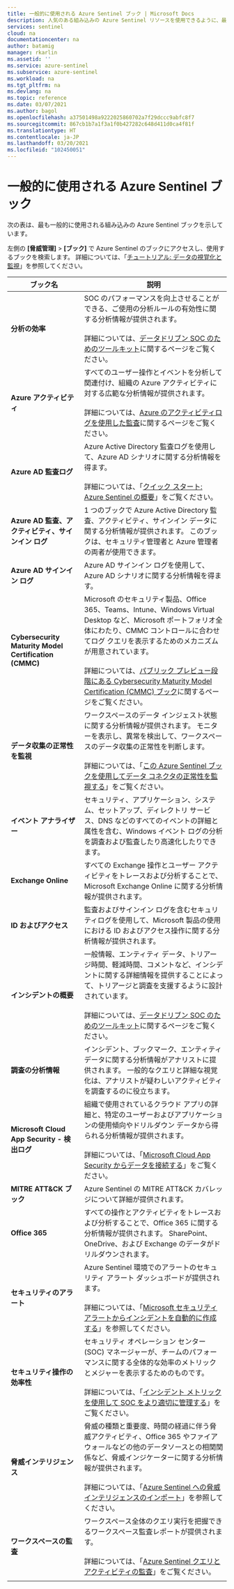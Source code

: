 ```yaml
---
title: 一般的に使用される Azure Sentinel ブック | Microsoft Docs
description: 人気のある組み込みの Azure Sentinel リソースを使用できるように、最も一般的に使用されるブックについて説明します。
services: sentinel
cloud: na
documentationcenter: na
author: batamig
manager: rkarlin
ms.assetid: ''
ms.service: azure-sentinel
ms.subservice: azure-sentinel
ms.workload: na
ms.tgt_pltfrm: na
ms.devlang: na
ms.topic: reference
ms.date: 03/07/2021
ms.author: bagol
ms.openlocfilehash: a37501498a9222025860702a7f29dccc9abfc8f7
ms.sourcegitcommit: 867cb1b7a1f3a1f0b427282c648d411d0ca4f81f
ms.translationtype: HT
ms.contentlocale: ja-JP
ms.lasthandoff: 03/20/2021
ms.locfileid: "102450051"
---
```

# <a name="commonly-used-azure-sentinel-workbooks"></a>一般的に使用される Azure Sentinel ブック

次の表は、最も一般的に使用される組み込みの Azure Sentinel ブックを示しています。

左側の **[脅威管理]**  >  **[ブック]** で Azure Sentinel のブックにアクセスし、使用するブックを検索します。 詳細については、「[チュートリアル: データの視覚化と監視](tutorial-monitor-your-data.md)」を参照してください。

|ブック名  |説明  |
|---------|---------|
|**分析の効率**     |  SOC のパフォーマンスを向上させることができる、ご使用の分析ルールの有効性に関する分析情報が提供されます。 <br><br>詳細については、[データドリブン SOC のためのツールキット](https://techcommunity.microsoft.com/t5/azure-sentinel/the-toolkit-for-data-driven-socs/ba-p/2143152)に関するページをご覧ください。|
|**Azure アクティビティ**     |     すべてのユーザー操作とイベントを分析して関連付け、組織の Azure アクティビティに対する広範な分析情報が提供されます。 <br><br>詳細については、[Azure のアクティビティログを使用した監査](audit-sentinel-data.md#auditing-with-azure-activity-logs)に関するページをご覧ください。    |
|**Azure AD 監査ログ**     |  Azure Active Directory 監査ログを使用して、Azure AD シナリオに関する分析情報を得ます。 <br><br>詳細については、「[クイック スタート: Azure Sentinel の概要](quickstart-get-visibility.md)」をご覧ください。     |
|**Azure AD 監査、アクティビティ、サインイン ログ**     |   1 つのブックで Azure Active Directory 監査、アクティビティ、サインイン データに関する分析情報が提供されます。 このブックは、セキュリティ管理者と Azure 管理者の両者が使用できます。      |
|**Azure AD サインイン ログ**     | Azure AD サインイン ログを使用して、Azure AD シナリオに関する分析情報を得ます。        |
|**Cybersecurity Maturity Model Certification (CMMC)**     |   Microsoft のセキュリティ製品、Office 365、Teams、Intune、Windows Virtual Desktop など、Microsoft ポートフォリオ全体にわたり、CMMC コントロールに合わせてログ クエリを表示するためのメカニズムが用意されています。 <br><br>詳細については、[パブリック プレビュー段階にある Cybersecurity Maturity Model Certification (CMMC) ブック](https://techcommunity.microsoft.com/t5/azure-sentinel/what-s-new-cybersecurity-maturity-model-certification-cmmc/ba-p/2111184)に関するページをご覧ください。|
|**データ収集の正常性を監視**     |   ワークスペースのデータ インジェスト状態に関する分析情報が提供されます。 モニターを表示し、異常を検出して、ワークスペースのデータ収集の正常性を判断します。  <br><br>詳細については、「[この Azure Sentinel ブックを使用してデータ コネクタの正常性を監視する](monitor-data-connector-health.md)」をご覧ください。    |
|**イベント アナライザー**     |  セキュリティ、アプリケーション、システム、セットアップ、ディレクトリ サービス、DNS などのすべてのイベントの詳細と属性を含む、Windows イベント ログの分析を調査および監査したり高速化したりできます。       |
|**Exchange Online**     |すべての Exchange 操作とユーザー アクティビティをトレースおよび分析することで、Microsoft Exchange Online に関する分析情報が提供されます。         |
|**ID およびアクセス**     |   監査およびサインイン ログを含むセキュリティログを使用して、Microsoft 製品の使用における ID およびアクセス操作に関する分析情報が提供されます。     |
|**インシデントの概要**     |   一般情報、エンティティ データ、トリアージ時間、軽減時間、コメントなど、インシデントに関する詳細情報を提供することによって、トリアージと調査を支援するように設計されています。 <br><br>詳細については、[データドリブン SOC のためのツールキット](https://techcommunity.microsoft.com/t5/azure-sentinel/the-toolkit-for-data-driven-socs/ba-p/2143152)に関するページをご覧ください。      |
|**調査の分析情報**     | インシデント、ブックマーク、エンティティ データに関する分析情報がアナリストに提供されます。 一般的なクエリと詳細な視覚化は、アナリストが疑わしいアクティビティを調査するのに役立ちます。       |
|**Microsoft Cloud App Security - 検出ログ**     |   組織で使用されているクラウド アプリの詳細と、特定のユーザーおよびアプリケーションの使用傾向やドリルダウン データから得られる分析情報が提供されます。  <br><br>詳細については、「[Microsoft Cloud App Security からデータを接続する](connect-cloud-app-security.md)」をご覧ください。|
|**MITRE ATT&CK ブック**     |   Azure Sentinel の MITRE ATT&CK カバレッジについて詳細が提供されます。      |
|**Office 365**     |  すべての操作とアクティビティをトレースおよび分析することで、Office 365 に関する分析情報が提供されます。 SharePoint、OneDrive、および Exchange のデータがドリルダウンされます。       |
|**セキュリティのアラート**     |  Azure Sentinel 環境でのアラートのセキュリティ アラート ダッシュボードが提供されます。 <br><br>詳細については、「[Microsoft セキュリティ アラートからインシデントを自動的に作成する](create-incidents-from-alerts.md)」を参照してください。      |
|**セキュリティ操作の効率性**     |  セキュリティ オペレーション センター (SOC) マネージャーが、チームのパフォーマンスに関する全体的な効率のメトリックとメジャーを表示するためのものです。 <br><br>詳細については、「[インシデント メトリックを使用して SOC をより適切に管理する](manage-soc-with-incident-metrics.md)」をご覧ください。  |
|**脅威インテリジェンス**     | 脅威の種類と重要度、時間の経過に伴う脅威アクティビティ、Office 365 やファイアウォールなどの他のデータソースとの相関関係など、脅威インジケーターに関する分析情報が提供されます。  <br><br>詳細については、「[Azure Sentinel への脅威インテリジェンスのインポート](import-threat-intelligence.md)」を参照してください。      |
|**ワークスペースの監査**     |  ワークスペース全体のクエリ実行を把握できるワークスペース監査レポートが提供されます。   <br><br>詳細については、「[Azure Sentinel クエリとアクティビティの監査](audit-sentinel-data.md)」をご覧ください。  |
|     |         |

